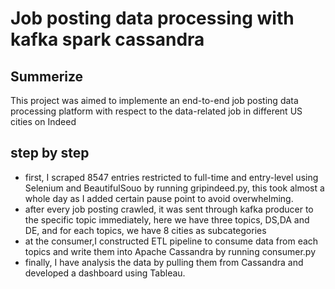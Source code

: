 # Job posting data processing with kafka spark cassandra
## Summerize
This project was aimed to implemente an end-to-end job posting data processing platform with respect to the data-related job in different US cities on Indeed 
## step by step
 - first, I scraped 8547 entries restricted to full-time and entry-level using Selenium and BeautifulSouo by running gripindeed.py, this took almost a whole day as I added certain pause point to avoid overwhelming.
 - after every job posting crawled, it was sent through kafka producer to the specific topic immediately, here we have three topics, DS,DA and DE, and for each topics, we have 8 cities as subcategories
 - at the consumer,I constructed ETL pipeline to consume data from each topics and write them into Apache Cassandra by running consumer.py
 - finally, I have analysis the data by pulling them from Cassandra and developed a dashboard using Tableau.
